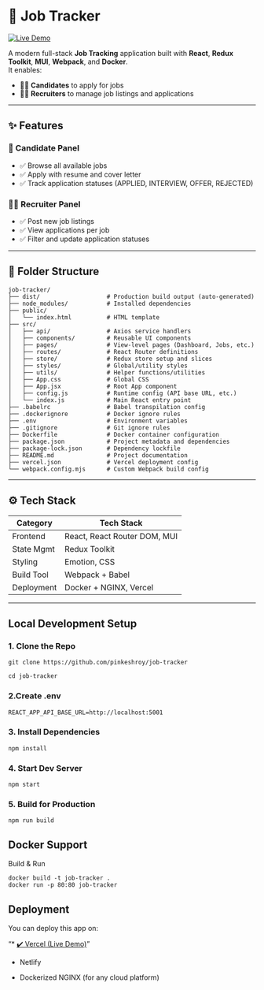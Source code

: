 # 🧾 Job Tracker

[![Live Demo](https://img.shields.io/badge/Live-Demo-brightgreen?style=for-the-badge&logo=vercel)](https://job-tracker-one-bay.vercel.app)

A modern full-stack **Job Tracking** application built with **React**, **Redux Toolkit**, **MUI**, **Webpack**, and **Docker**.  
It enables:

- 🧑‍💻 **Candidates** to apply for jobs
- 🧑‍💼 **Recruiters** to manage job listings and applications

---

## ✨ Features

### 👤 Candidate Panel
- ✅ Browse all available jobs
- ✅ Apply with resume and cover letter
- ✅ Track application statuses (APPLIED, INTERVIEW, OFFER, REJECTED)

### 🧑‍💼 Recruiter Panel
- ✅ Post new job listings
- ✅ View applications per job
- ✅ Filter and update application statuses

---


## 📁 Folder Structure

```
job-tracker/
├── dist/                   # Production build output (auto-generated)
├── node_modules/           # Installed dependencies
├── public/
│   └── index.html          # HTML template
├── src/
│   ├── api/                # Axios service handlers
│   ├── components/         # Reusable UI components
│   ├── pages/              # View-level pages (Dashboard, Jobs, etc.)
│   ├── routes/             # React Router definitions
│   ├── store/              # Redux store setup and slices
│   ├── styles/             # Global/utility styles
│   ├── utils/              # Helper functions/utilities
│   ├── App.css             # Global CSS
│   ├── App.jsx             # Root App component
│   ├── config.js           # Runtime config (API base URL, etc.)
│   └── index.js            # Main React entry point
├── .babelrc                # Babel transpilation config
├── .dockerignore           # Docker ignore rules
├── .env                    # Environment variables
├── .gitignore              # Git ignore rules
├── Dockerfile              # Docker container configuration
├── package.json            # Project metadata and dependencies
├── package-lock.json       # Dependency lockfile
├── README.md               # Project documentation
├── vercel.json             # Vercel deployment config
└── webpack.config.mjs      # Custom Webpack build config
```


---

## ⚙️ Tech Stack

| Category     | Tech Stack                            |
|--------------|---------------------------------------|
| Frontend     | React, React Router DOM, MUI          |
| State Mgmt   | Redux Toolkit                         |
| Styling      | Emotion, CSS                          |
| Build Tool   | Webpack + Babel                       |
| Deployment   | Docker + NGINX, Vercel                |

---

## Local Development Setup

### 1. Clone the Repo

```
git clone https://github.com/pinkeshroy/job-tracker

cd job-tracker
```
### 2.Create .env
```
REACT_APP_API_BASE_URL=http://localhost:5001

```
### 3. Install Dependencies
```
npm install
```

### 4. Start Dev Server
```
npm start
```

### 5. Build for Production
```
npm run build
```

## Docker Support
Build & Run

```
docker build -t job-tracker .
docker run -p 80:80 job-tracker

```


## Deployment
You can deploy this app on:

“* [✔️ Vercel (Live Demo)](https://job-tracker-one-bay.vercel.app)”

- Netlify

- Dockerized NGINX (for any cloud platform)

